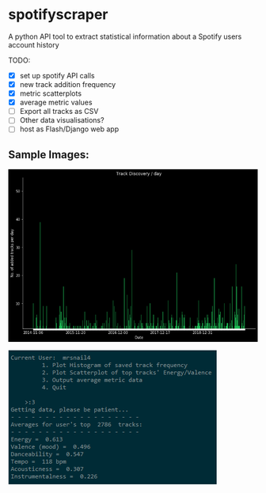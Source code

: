# spotifyscraper
A python API tool to extract statistical information about a Spotify users account history

TODO:
 - [x] set up spotify API calls
 - [x] new track addition frequency
 - [x] metric scatterplots
 - [x] average metric values
 - [ ] Export all tracks as CSV
 - [ ] Other data visualisations?
 - [ ] host as Flash/Django web app
 
 Sample Images:
 ---------
 
 ![Histogram](histogram.png)
 
 ![Metrics](metrics.png)
